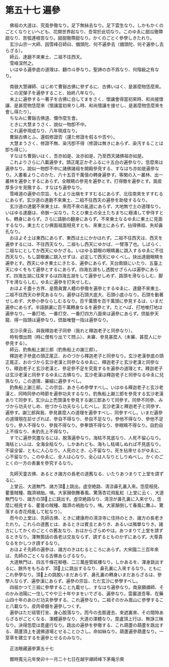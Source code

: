 # 第五十七 遍參
　佛祖の大道は、究竟參徹なり。足下無絲去なり。足下雲生なり。しかもかくのごとくなりといへども、花開世界起なり、吾常於此切なり。このゆゑに甜瓜徹蔕甜なり、苦瓠連根苦なり。甜甜徹蔕甜なり。かくのごとく參學しきたれり。  
　玄沙山宗一大師、因雪峰召師曰、備頭陀、何不遍參去（備頭陀、何ぞ遍參し去らざる）。  
　師云、達磨不來東土、二祖不往西天。  
　雪峰深然之。  
　いはゆる遍參底の道理は、翻󠄁巾斗參なり。聖諦の亦不爲なり、何階級之有なり。  
  
　南嶽大慧禪師、はじめて曹谿古佛に參ずるに、古佛いはく、是甚麼物恁麼來。  
　この泥彈子を遍參すること、始終八年なり。  
　末上に遍參する一著子を古佛に白してまをさく、懷讓會得當初來時、和尚接懷讓、是甚麼物恁麼來（懷讓當初來りし時、和尚懷讓を接せし、是甚麼物恁麼來を會し得たり）。  
　ちなみに曹谿古佛道、儞作麼生會。  
　ときに大慧まうさく、說似一物卽不中。  
　これ遍參現成なり、八年現成なり。  
　曹谿古佛とふ、還假修證否（還た修證を假るや否や）。  
　大慧まうさく、修證不無、染汚卽不得（修證は無きにあらず、染汚することは卽ち得じ）。  
　すなはち曹谿いはく、吾亦如是、汝亦如是、乃至西天諸佛祖亦如是。  
　これよりさらに八載遍參す。頭正尾正かぞふるに十五白の遍參なり。恁麼來は遍參なり。說似一物卽不中に諸佛諸祖を開殿參見する、すなはち亦如是遍參なり。入畫看よりこのかた、六十五百千萬億の轉身遍參す。等閑の入一叢林、出一叢林を遍參とするにあらず。全眼睛の參見を遍參とす。打得徹を遍參とす。面皮厚多少を見徹する、すなはち遍參なり。  
　雪峰道の遍參の宗旨、もとより出嶺をすすむるにあらず、北往南來をすすむるにあらず。玄沙道の達磨不來東土、二祖不往西天の遍參を助發するなり。  
　玄沙道の達磨不來東土は、來而不來の亂道にあらず、大地無寸土の道理なり。いはゆる達磨は、命脈一尖なり。たとひ東土の全土たちまちに極涌して參侍すとも、轉身にあらず。さらに語脈の翻󠄁身にあらず。不來東土なるゆゑに東土に見面するなり。東土たとひ佛面祖面相見すとも、來東土にあらず。拈得佛祖、失却鼻孔なり。  
　おほよそ土は東西にあらず、東西は土にかかはれず。二祖不往西天は、西天を遍參するには、不往西天なり。二祖もし西天にゆかば、一臂落了也。しばらく、二祖なにとしてか西天にゆかざる。いはゆる碧眼の眼睛裏に跳入するゆゑに不往西天なり。もし碧眼裏に跳入せずは、必定して西天にゆくべし。抉出達磨眼睛を遍參とす。西天にゆき東土にきたる、遍參にあらず。天台南嶽にいたり、五臺上天にゆくをもて遍參とするにあらず。四海五湖もし透脫せざらんは遍參にあらず。四海五湖に往來するは四海五湖をして遍參せしめず、路頭を滑ならしむ、脚下を滑ならしむ。ゆゑに遍參を打失せしむ。  
　おほよそ盡十方界、是箇眞實人體の參徹を遍參とするゆゑに、達磨不來東土、二祖不往西天の參究あるなり。遍參は石頭大底大、石頭小底小なり。石頭を動著せしめず、大參小參ならしむるなり。百千萬箇を百千萬頭に參見するは、いまだ遍參にあらず。半語脈裏に百千萬轉身なるを遍參とす。たとへば、打地唯打地は遍參なり。一番打地、一番打空、一番打四方八面來は遍參にあらず。倶胝參天龍、得一指頭は遍參なり。倶胝唯豎一指は遍參なり。  
  
　玄沙示衆云、與我釋迦老子同參（我れと釋迦老子と同參なり）。  
　時有僧出問（時に僧有り出でて問ふ）、未審、參見甚麼人（未審、甚麼人にか參見する）。  
　師云、釣魚船上謝三郎（釣魚船上の謝三郎）。  
　釋迦老子參底の頭正尾正、おのづから釋迦老子と同參なり。玄沙老漢參底の頭正尾正、おのづから玄沙老漢と同參なるゆゑに、釋迦老子と玄沙老漢と同參なり。釋迦老子と玄沙老漢と、參足參不足を究竟するを遍參の道理とす。釋迦老子は玄沙老漢と同參するゆゑに古佛なり。玄沙老漢は釋迦老子と同參なるゆゑに兒孫なり。この道理、審細に遍參すべし。  
　釣魚船上謝三郎。この宗旨、あきらめ參學すべし。いはゆる釋迦老子と玄沙老漢と、同時同參の時節を遍參功夫するなり。釣魚船上謝三郎を參見する玄沙老漢ありて同參す。玄沙山上禿頭漢を參見する謝三郎ありて同參す。同參不同參、みづから功夫せしめ、他づから功夫ならしむべし。玄沙老漢と釋迦老子と同參す、遍參す。謝三郎與我、參見甚麼人の道理を遍參すべし、同參すべし。いまだ遍參の道理現在前せざれば、參自不得なり、參自不足なり。參他不得なり、參他不足なり。參人不得なり、參我不得なり。參拳頭不得なり、參眼睛不得なり。自釣自上不得なり、未釣先上不得なり。  
　すでに遍參究盡なるには、脫落遍參なり。海枯不見底なり、人死不留心なり。海枯といふは、全海全枯なり。しかあれども、海もし枯竭しぬれば不見底なり。不留全留、ともに人心なり。人死のとき、心不留なり。死を拈來せるがゆゑに、心不留なり。このゆゑに、全人は心なり、全心は人なりとしりぬべし。かくのごとくの一方の表裏を參究するなり。  
  
　先師天童古佛、あるとき諸方の長老の道舊なる、いたりあつまりて上堂を請ずるに、  
　上堂云、大道無門、諸方頂𩕳上跳出。虛空絶路、淸涼鼻孔裏入來。恁麼相見、瞿曇賊種、臨濟禍胎。咦。大家顛倒舞春風、驚落杏花飛亂紅（上堂に云く、大道無門なり、諸方の頂𩕳上に跳出す。虛空絶路なり、淸涼が鼻孔裏に入來せり。恁麼に相見する、瞿曇の賊種、臨濟の禍胎なり。咦。大家顛倒して春風に舞ふ、驚落する杏花飛亂して紅なり）。  
　而今の上堂は、先師古佛、ときに建康府の淸涼寺に住持のとき、諸方の長老きたれり。これらの道舊とは、あるときは賓主とありき、あるいは隣單なりき。諸方にしてかくのごとくの舊友なり、おほからざらめやは。あつまりて上堂を請ずるときなり。渾無箇話の長老は交友ならず、請ずるとものかずにあらず。大尊貴なるをかしつき請ずるなり。  
　おほよそ先師の遍參は、諸方のきはむるところにあらず。大宋國二三百年來は、先師のごとくなる古佛あらざるなり。  
　大道無門は、四五千條花柳巷、二三萬座管絃樓なり。しかあるを、渾身跳出するに、餘外をもちゐず、頂𩕳上に跳出するなり、鼻孔裏に入來するなり。ともにこれ參學なり。頂𩕳上の跳脫いまだあらず、鼻孔裏の轉身いまだあらざるは、參學人ならず、遍參漢にあらず。遍參の宗旨、ただ玄沙に參學すべし。  
　四祖かつて三祖に參學すること九載せし、すなはち遍參なり。南泉願禪師、そのかみ池陽に一住してやや三十年やまをいでざる、遍參なり。雲巖道吾等、在藥山四十年のあひだ功夫參學する、これ遍參なり。二祖そのかみ嵩山に參學すること八載なり。皮肉骨髓を遍參しつくす。  
　遍參はただ祗管打坐、身心脫落なり。而今の去那邊去、來遮裏來、その間隙あらざるがごとくなる、渾體遍參なり、大道の渾體なり。毘盧頂上行は、無諍三昧なり。決得恁麼は毘盧行なり。跳出の遍參を參徹する、これ葫蘆の葫蘆を跳出する、葫蘆頂上を選佛道場とせることひさし。命如絲なり。葫蘆遍參葫蘆なり。一莖草を建立するを遍參とせるのみなり。  
  
　正法眼藏遍參第五十七  
  
　爾時寬元元年癸卯十一月二十七日在越宇禪師峰下茅庵示衆